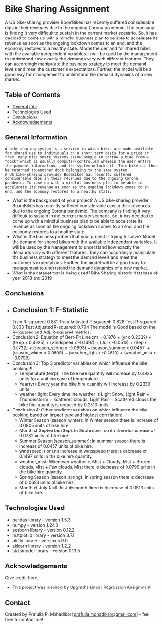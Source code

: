 # Bike Sharing Assignment
A US bike-sharing provider BoomBikes has recently suffered considerable dips in their revenues due to the ongoing Corona pandemic. The company is finding it very difficult to sustain in the current market scenario. So, it has decided to come up with a mindful business plan to be able to accelerate its revenue as soon as the ongoing lockdown comes to an end, and the economy restores to a healthy state. 
Model the demand for shared bikes with the available independent variables. It will be used by the management to understand how exactly the demands vary with different features. They can accordingly manipulate the business strategy to meet the demand levels and meet the customer's expectations. Further, the model will be a good way for management to understand the demand dynamics of a new market.


## Table of Contents
* [General Info](#general-information)
* [Technologies Used](#technologies-used)
* [Conclusions](#conclusions)
* [Acknowledgements](#acknowledgements)

<!-- You can include any other section that is pertinent to your problem -->

## General Information
    A bike-sharing system is a service in which bikes are made available for shared use to individuals on a short term basis for a price or free. Many bike share systems allow people to borrow a bike from a "dock" which is usually computer-controlled wherein the user enters the payment information, and the system unlocks it. This bike can then be returned to another dock belonging to the same system. 
    A US bike-sharing provider BoomBikes has recently suffered considerable dips in their revenues due to the ongoing Corona pandemic. To come up with a mindful business plan to be able to accelerate its revenue as soon as the ongoing lockdown comes to an end, and the economy restores to a healthy state. 

- What is the background of your project?
    A US bike-sharing provider BoomBikes has recently suffered considerable dips in their revenues due to the ongoing Corona pandemic. The company is finding it very difficult to sustain in the current market scenario. So, it has decided to come up with a mindful business plan to be able to accelerate its revenue as soon as the ongoing lockdown comes to an end, and the economy restores to a healthy state. 
- What is the business probem that your project is trying to solve?
    Model the demand for shared bikes with the available independent variables. It will be used by the management to understand how exactly the demands vary with different features. They can accordingly manipulate the business strategy to meet the demand levels and meet the customer's expectations. Further, the model will be a good way for management to understand the demand dynamics of a new market.
- What is the dataset that is being used?
    Bike Sharing historic database ok year 2018 and 2019


## Conclusions
- Conclusion 1:
    F-Statistic
    -----------
    Train R-squared: 0.831
    Train Adjusted R-squared: 0.828
    Test R-squared: 0.803
    Test Adjusted R-squared: 0.794
    The model is Good based on the R-squared and Adj. R-squared metrics.
- Conclusion 2:
    Equation of Best-Fit Line
        cnt = 0.1976 + (yr x 0.2339) + (temp x 0.4925) + (windspeed x -0.1497) + (Jul x -0.0513) + (Sep x 0.0732) + (season_spring x -0.0693) + (season_summer x 0.0457) + (season_winter x 0.0805) + (weather_light x -0.2810) + (weather_mist x -0.0799)
- Conclusion 3:
    Top 3 predictor variables on which influence the bike booking:¶
    - Temperature(temp): The bike hire quantity will increase by 0.4925 units for a unit increase of temperature.
    - Year(yr): Every year the bike hire quanitiy will increase by 0.2339 units.
    - weather_light: Every time the weather is Light Snow, Light Rain + Thunderstorm + Scattered clouds, Light Rain + Scattered clouds the bike hire quantity is reduced by 0.2810 units.
- Conclusion 4:
    Other predictor variables on which influence the bike booking based on impact type and highest correlation:
    - Winter Season (season_winter): In Winter season there is increase of 0.0805 units of bike hire.
    - Month of September(Sep): In September month there is increase of 0.0732 units of bike hire.
    - Summer Season (season_summer): In summer season there is increase of 0.0457 units of bike hire.
    - windspeed: For unit increase in windspeed there is decrease of 0.1497 units in the bike hire quantity.
    - weather_mist: Whenever weather is Mist + Cloudy, Mist + Broken clouds, Mist + Few clouds, Mist there is decrease of 0.0799 units in the bike hire quantity.
    - Spring Season (season_spring): In spring season there is decrease of 0.0693 units of bike hire.
    - Month of July (Jul): In July month there is decrease of 0.0513 units of bike hire.


## Technologies Used
- pandas library - version 1.5.3
- numpy - version 1.24.3
- seaborn library - version 0.12.2
- matplotlib library - version 3.7.1
- plotly library - version 5.9.0
- sklearn library - version 1.2.2
- statsmodel library - version 0.13.5


## Acknowledgements
Give credit here.
- This project was inspired by Upgrad's Linear Regression Assignment


## Contact
Created by Prafulla P. Mohadikar [prafulla.mohadikar@gmail.com] - feel free to contact me!


<!-- Optional -->
<!-- ## License -->
<!-- This project is open source and available under the [... License](). -->

<!-- You don't have to include all sections - just the one's relevant to your project -->